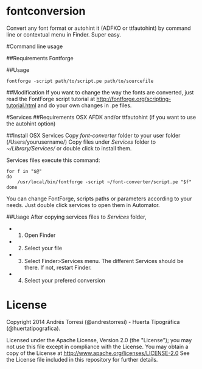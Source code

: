 fontconversion
==============

Convert any font format or autohint it (ADFKO or ttfautohint) by command line or contextual menu in Finder.
Super easy.

#Command line usage

##Requirements
Fontforge

##Usage
	
	fontforge -script path/to/script.pe path/to/sourcefile
	
##Modification
If you want to change the way the fonts are converted, just read the FontForge script tutorial at http://fontforge.org/scripting-tutorial.html and do your own changes in .pe files.
	

#Services
##Requirements
OSX
AFDK and/or ttfautohint (if you want to use the autohint option)

##Install OSX Services
Copy *font-converter* folder to your user folder (/Users/yourusername/)
Copy files under *Services* folder to *~/Library/Services/* or double click to install them.

Services files execute this command:
	
	for f in "$@"
	do
		/usr/local/bin/fontforge -script ~/font-converter/script.pe "$f"
	done
	
You can change FontForge, scripts paths or parameters according to your needs.
Just double click services to open them in Automator.


##Usage
After copying services files to *Services* folder, 
* 1. Open Finder
* 2. Select your file
* 3. Select Finder>Services menu. The different Services should be there. If not, restart Finder.
* 4. Select your prefered conversion

# License

Copyright 2014 Andrés Torresi (@andrestorresi) - Huerta Tipográfica (@huertatipografica).

Licensed under the Apache License, Version 2.0 (the "License");
you may not use this file except in compliance with the License.
You may obtain a copy of the License at http://www.apache.org/licenses/LICENSE-2.0
See the License file included in this repository for further details.


